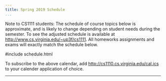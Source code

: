 ```yaml
---
title: Spring 2019 Schedule
...
```


Note to CS1111 students: The schedule of course topics below is approximate, and is likely to change depending on student needs during the semester. To see the adjusted schedule is available at <http://www.cs.virginia.edu/~up3f/cs1111>. All homeworks assignments and exams will exactly match the schedule below.

#include schedule.html

To subscribe to the above calendar, add <http://cs1110.cs.virginia.edu/cal.ics> to your calender application of choice.

<hr/>

